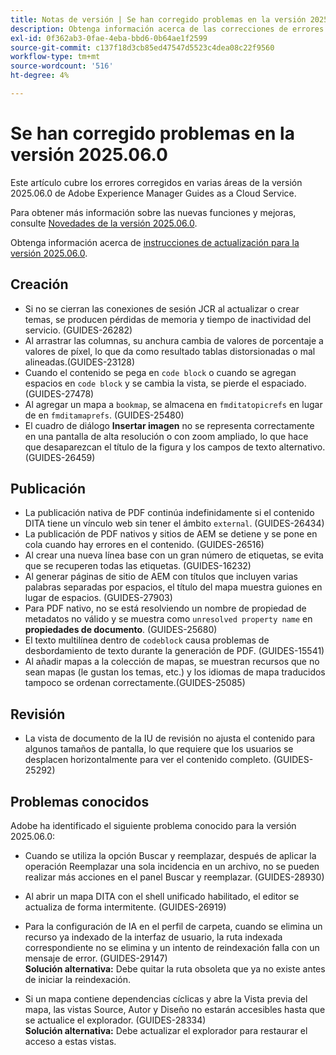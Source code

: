 ```yaml
---
title: Notas de versión | Se han corregido problemas en la versión 2025.06.0 de Adobe Experience Manager Guides
description: Obtenga información acerca de las correcciones de errores en la versión 2025.06.0 de Adobe Experience Manager Guides as a Cloud Service.
exl-id: 0f362ab3-0fae-4eba-bbd6-0b64ae1f2599
source-git-commit: c137f18d3cb85ed47547d5523c4dea08c22f9560
workflow-type: tm+mt
source-wordcount: '516'
ht-degree: 4%

---
```


# Se han corregido problemas en la versión 2025.06.0

Este artículo cubre los errores corregidos en varias áreas de la versión 2025.06.0 de Adobe Experience Manager Guides as a Cloud Service.

Para obtener más información sobre las nuevas funciones y mejoras, consulte [Novedades de la versión 2025.06.0](whats-new-2025-06-0.md).

Obtenga información acerca de [instrucciones de actualización para la versión 2025.06.0](upgrade-instructions-2025-06-0.md).

## Creación

- Si no se cierran las conexiones de sesión JCR al actualizar o crear temas, se producen pérdidas de memoria y tiempo de inactividad del servicio. (GUIDES-26282)
- Al arrastrar las columnas, su anchura cambia de valores de porcentaje a valores de píxel, lo que da como resultado tablas distorsionadas o mal alineadas.(GUIDES-23128)
- Cuando el contenido se pega en `code block` o cuando se agregan espacios en `code block` y se cambia la vista, se pierde el espaciado. (GUIDES-27478)
- Al agregar un mapa a `bookmap`, se almacena en `fmditatopicrefs` en lugar de en `fmditamaprefs`. (GUIDES-25480)
- El cuadro de diálogo **Insertar imagen** no se representa correctamente en una pantalla de alta resolución o con zoom ampliado, lo que hace que desaparezcan el título de la figura y los campos de texto alternativo. (GUIDES-26459)


## Publicación

- La publicación nativa de PDF continúa indefinidamente si el contenido DITA tiene un vínculo web sin tener el ámbito `external`. (GUIDES-26434)
- La publicación de PDF nativos y sitios de AEM se detiene y se pone en cola cuando hay errores en el contenido. (GUIDES-26516)
- Al crear una nueva línea base con un gran número de etiquetas, se evita que se recuperen todas las etiquetas. (GUIDES-16232)
- Al generar páginas de sitio de AEM con títulos que incluyen varias palabras separadas por espacios, el título del mapa muestra guiones en lugar de espacios. (GUIDES-27903)
- Para PDF nativo, no se está resolviendo un nombre de propiedad de metadatos no válido y se muestra como `unresolved property name` en **propiedades de documento**. (GUIDES-25680)
- El texto multilínea dentro de `codeblock` causa problemas de desbordamiento de texto durante la generación de PDF. (GUIDES-15541)
- Al añadir mapas a la colección de mapas, se muestran recursos que no sean mapas (le gustan los temas, etc.) y los idiomas de mapa traducidos tampoco se ordenan correctamente.(GUIDES-25085)


## Revisión

- La vista de documento de la IU de revisión no ajusta el contenido para algunos tamaños de pantalla, lo que requiere que los usuarios se desplacen horizontalmente para ver el contenido completo. (GUIDES-25292)


## Problemas conocidos

Adobe ha identificado el siguiente problema conocido para la versión 2025.06.0:

- Cuando se utiliza la opción Buscar y reemplazar, después de aplicar la operación Reemplazar una sola incidencia en un archivo, no se pueden realizar más acciones en el panel Buscar y reemplazar. (GUIDES-28930)

- Al abrir un mapa DITA con el shell unificado habilitado, el editor se actualiza de forma intermitente. (GUIDES-26919)

- Para la configuración de IA en el perfil de carpeta, cuando se elimina un recurso ya indexado de la interfaz de usuario, la ruta indexada correspondiente no se elimina y un intento de reindexación falla con un mensaje de error. (GUIDES-29147) <br>**Solución alternativa:** Debe quitar la ruta obsoleta que ya no existe antes de iniciar la reindexación.

- Si un mapa contiene dependencias cíclicas y abre la Vista previa del mapa, las vistas Source, Autor y Diseño no estarán accesibles hasta que se actualice el explorador. (GUIDES-28334) <br>**Solución alternativa:** Debe actualizar el explorador para restaurar el acceso a estas vistas.
